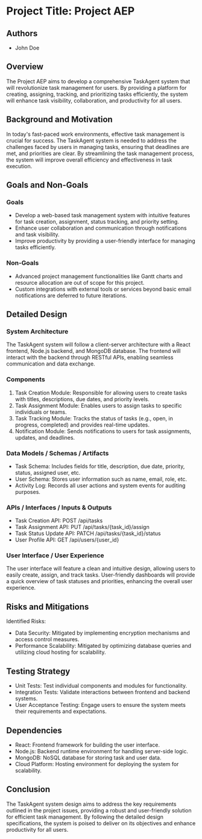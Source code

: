 # Project Title: Project AEP
## Authors
- John Doe

## Overview
The Project AEP aims to develop a comprehensive TaskAgent system that will revolutionize task management for users. By providing a platform for creating, assigning, tracking, and prioritizing tasks efficiently, the system will enhance task visibility, collaboration, and productivity for all users.

## Background and Motivation
In today's fast-paced work environments, effective task management is crucial for success. The TaskAgent system is needed to address the challenges faced by users in managing tasks, ensuring that deadlines are met, and priorities are clear. By streamlining the task management process, the system will improve overall efficiency and effectiveness in task execution.

## Goals and Non-Goals

### Goals
- Develop a web-based task management system with intuitive features for task creation, assignment, status tracking, and priority setting.
- Enhance user collaboration and communication through notifications and task visibility.
- Improve productivity by providing a user-friendly interface for managing tasks efficiently.

### Non-Goals
- Advanced project management functionalities like Gantt charts and resource allocation are out of scope for this project.
- Custom integrations with external tools or services beyond basic email notifications are deferred to future iterations.

## Detailed Design

### System Architecture
The TaskAgent system will follow a client-server architecture with a React frontend, Node.js backend, and MongoDB database. The frontend will interact with the backend through RESTful APIs, enabling seamless communication and data exchange.

### Components
1. Task Creation Module: Responsible for allowing users to create tasks with titles, descriptions, due dates, and priority levels.
2. Task Assignment Module: Enables users to assign tasks to specific individuals or teams.
3. Task Tracking Module: Tracks the status of tasks (e.g., open, in progress, completed) and provides real-time updates.
4. Notification Module: Sends notifications to users for task assignments, updates, and deadlines.

### Data Models / Schemas / Artifacts
- Task Schema: Includes fields for title, description, due date, priority, status, assigned user, etc.
- User Schema: Stores user information such as name, email, role, etc.
- Activity Log: Records all user actions and system events for auditing purposes.

### APIs / Interfaces / Inputs & Outputs
- Task Creation API: POST /api/tasks
- Task Assignment API: PUT /api/tasks/{task_id}/assign
- Task Status Update API: PATCH /api/tasks/{task_id}/status
- User Profile API: GET /api/users/{user_id}

### User Interface / User Experience
The user interface will feature a clean and intuitive design, allowing users to easily create, assign, and track tasks. User-friendly dashboards will provide a quick overview of task statuses and priorities, enhancing the overall user experience.

## Risks and Mitigations

Identified Risks:
- Data Security: Mitigated by implementing encryption mechanisms and access control measures.
- Performance Scalability: Mitigated by optimizing database queries and utilizing cloud hosting for scalability.

## Testing Strategy

- Unit Tests: Test individual components and modules for functionality.
- Integration Tests: Validate interactions between frontend and backend systems.
- User Acceptance Testing: Engage users to ensure the system meets their requirements and expectations.

## Dependencies

- React: Frontend framework for building the user interface.
- Node.js: Backend runtime environment for handling server-side logic.
- MongoDB: NoSQL database for storing task and user data.
- Cloud Platform: Hosting environment for deploying the system for scalability.

## Conclusion

The TaskAgent system design aims to address the key requirements outlined in the project issues, providing a robust and user-friendly solution for efficient task management. By following the detailed design specifications, the system is poised to deliver on its objectives and enhance productivity for all users.